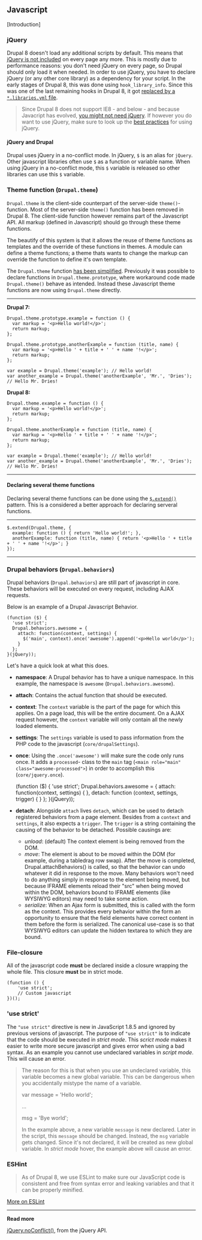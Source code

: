 ## Javascript

[Introduction]

### jQuery

Drupal 8 doesn't load any additional scripts by default. This means that [jQuery is not included](https://www.drupal.org/node/1541860) on every page any more. This is mostly due to performance reasons: you don't need jQuery on every page, so Drupal should only load it when needed. In order to use jQuery, you have to declare jQuery (or any other core library) as a dependency for your script. In the early stages of Drupal 8, this was done using `hook_library_info`. Since this was one of the last remaining hooks in Drupal 8, it got [replaced by a `*.libraries.yml` file](https://www.drupal.org/node/2201089).

> Since Drupal 8 does not support IE8 - and below - and because Javacript has evolved, [you might not need jQuery](http://youmightnotneedjquery.com/). If however you do want to use jQuery, make sure to look up the [best practices](http://lab.abhinayrathore.com/jquery-standards/) for using jQuery.

#### jQuery and Drupal

Drupal uses jQuery in a no-conflict mode. In jQuery, `$` is an alias for `jQuery`. Other javascript libraries often use `$` as a function or variable name. When using jQuery in a no-conflict mode, this `$` variable is released so other libraries can use this `$` variable.

### Theme function (`Drupal.theme`)

`Drupal.theme` is the client-side counterpart of the server-side `theme()`-function. Most of the server-side `theme()` function has been removed in Drupal 8. The client-side function however remains part of the Javascript API. All markup (defined in Javascript) should go through these theme functions.

The beautify of this system is that it allows the reuse of theme functions as templates and the override of these functions in themes. A module can define a theme functions; a theme thats wants to change the markup can override the function to define it's own template.

The `Drupal.theme` function [has been simplified](https://www.drupal.org/node/1816980).
Previously it was possible to declare functions in `Drupal.theme.prototype`,
where workaround code made `Drupal.theme()` behave as intended. Instead these
Javascript theme functions are now using `Drupal.theme` directly.

***

**Drupal 7:**

    Drupal.theme.prototype.example = function () {
      var markup = '<p>Hello world!</p>';
      return markup;
    };

    Drupal.theme.prototype.anotherExample = function (title, name) {
      var markup = '<p>Hello ' + title + ' ' + name '!</p>';
      return markup;
    };

    var example = Drupal.theme('example'); // Hello world!
    var another_example = Drupal.theme('anotherExample', 'Mr.', 'Dries'); // Hello Mr. Dries!

**Drupal 8:**

    Drupal.theme.example = function () {
      var markup = '<p>Hello world!</p>';
      return markup;
    };

    Drupal.theme.anotherExample = function (title, name) {
      var markup = '<p>Hello ' + title + ' ' + name '!</p>';
      return markup;
    };

    var example = Drupal.theme('example'); // Hello world!
    var another_example = Drupal.theme('anotherExample', 'Mr.', 'Dries'); // Hello Mr. Dries!

***

#### Declaring several theme functions

Declaring several theme functions can be done using the
[`$.extend()`](http://api.jquery.com/jquery.extend/) pattern. This is a
considered a better approach for declaring serveral functions.

***

    $.extend(Drupal.theme, {
      example: function () { return 'Hello world!'; },
      anotherExample: function (title, name) { return '<p>Hello ' + title + ' ' + name '!</p>'; }
    });

***

### Drupal behaviors (`Drupal.behaviors`)

Drupal behaviors (`Drupal.behaviors`) are still part of javascript in core. These behaviors will be executed on every request, including AJAX requests.

Below is an example of a Drupal Javascript Behavior.

    (function ($) {
      'use strict';
      Drupal.behaviors.awesome = {
        attach: function(context, settings) {
          $('main', context).once('awesome').append('<p>Hello world</p>');
        }
      };
    }(jQuery));

Let's have a quick look at what this does.

- **namespace**:
A Drupal behavior has to have a unique namespace. In this example, the namespace is `awesome` (`Drupal.behaviors.awesome`).

- **attach**:
Contains the actual function that should be executed.

- **context**:
The `context` variable is the part of the page for which this applies. On a page load, this will be the entire document. On a AJAX request however, the `context` variable will only contain all the newly loaded elements.

- **settings**:
The `settings` variable is used to pass information from the PHP code to the javascript (`core/drupalSettings`).

- **once**:
Using the `.once('awesome')` will make sure the code only runs once. It adds a `processed`- class to the `main` tag (`<main role="main" class="awesome-processed">`) in order to accomplish this (`core/jquery.once`).


    (function ($) {
        'use strict';
        Drupal.behaviors.awesome = {
          attach: function(context, settings) {
          },
          detach: function (context, settings, trigger) {
          }
        };
      }(jQuery));

- **detach**:
Alongside `attach` lives `detach`, which can be used to detach registered behaviors from a page element. Besides from a `context` and `settings`, it also expects a `trigger`. The `trigger` is a string containing the causing of the behavior to be detached. Possible causings are:

  - *unload*: (default) The context element is being removed from the DOM.
  - *move*: The element is about to be moved within the DOM (for example,
  during a tabledrag row swap). After the move is completed,
  Drupal.attachBehaviors() is called, so that the behavior can undo
  whatever it did in response to the move. Many behaviors won't need to
  do anything simply in response to the element being moved, but because
  IFRAME elements reload their "src" when being moved within the DOM,
  behaviors bound to IFRAME elements (like WYSIWYG editors) may need to
  take some action.
  - *serialize*: When an Ajax form is submitted, this is called with the
  form as the context. This provides every behavior within the form an
  opportunity to ensure that the field elements have correct content
  in them before the form is serialized. The canonical use-case is so
  that WYSIWYG editors can update the hidden textarea to which they are
  bound.

### File-closure

All of the javascript code **must** be declared inside a closure wrapping the
whole file. This closure **must** be in strict mode.

    (function () {
        'use strict';
        // Custom javascript
    })();

### 'use strict'

The `"use strict"` directive is new in JavaScript 1.8.5 and ignored by previous
versions of javascript. The purpose of `"use strict"` is to indicate that the
code should be executed in *strict mode*. This *scrict mode* makes it easier to
write more secure javascript and gives error when using a bad syntax. As an
example you cannot use undeclared variables in *script mode*. This will cause an
error.

> The reason for this is that when you use an undeclared variable, this variable
> becomes a new global variable. This can be dangerous when you accidentally
> mistype the name of a variable.
>
>   var message = 'Hello world';
>
>   …
>
>   msg = 'Bye world';
>
> In the example above, a new variable `message` is new declared. Later in the
> script, this `message` should be changed. Instead, the `msg` variable gets
> changed. Since it's not declared, it will be created as new global variable.
> In *strict mode* hover, the example above will cause an error.

### ESHint

> As of Drupal 8, we use ESLint to make sure our JavaScript code is consistent and free from syntax error and leaking variables and that it can be properly minified.

[More on ESLint](https://www.drupal.org/node/1955232)

***

**Read more**

[jQuery.noConflict()](http://api.jquery.com/jquery.noconflict/), from the jQuery API.
